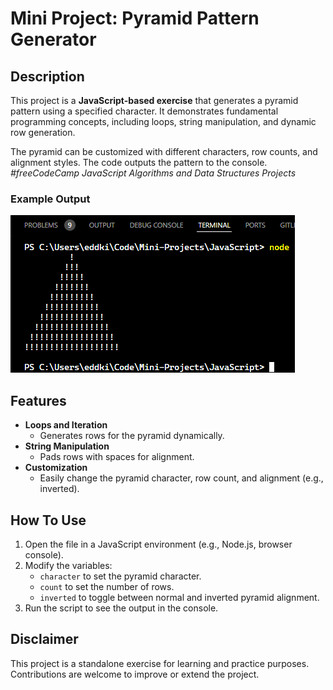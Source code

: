 # Mini Project: Pyramid Pattern Generator

## Description

This project is a **JavaScript-based exercise** that generates a pyramid pattern using a specified character. It demonstrates fundamental programming concepts, including loops, string manipulation, and dynamic row generation.

The pyramid can be customized with different characters, row counts, and alignment styles. The code outputs the pattern to the console. _#freeCodeCamp JavaScript Algorithms and Data Structures Projects_

### Example Output

![Pyramid Pattern Generator Output](\assets\output.png)

## Features

-   **Loops and Iteration**
    -   Generates rows for the pyramid dynamically.
-   **String Manipulation**
    -   Pads rows with spaces for alignment.
-   **Customization**
    -   Easily change the pyramid character, row count, and alignment (e.g., inverted).

## How To Use

1. Open the file in a JavaScript environment (e.g., Node.js, browser console).
2. Modify the variables:
    - `character` to set the pyramid character.
    - `count` to set the number of rows.
    - `inverted` to toggle between normal and inverted pyramid alignment.
3. Run the script to see the output in the console.

## Disclaimer

This project is a standalone exercise for learning and practice purposes. Contributions are welcome to improve or extend the project.
